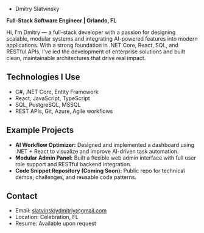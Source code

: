 - Dmitry Slatvinsky

**Full-Stack Software Engineer | Orlando, FL**

Hi, I’m Dmitry — a full-stack developer with a passion for designing scalable, modular systems and integrating AI-powered features into modern applications. With a strong foundation in .NET Core, React, SQL, and RESTful APIs, I’ve led the development of enterprise solutions and built clean, maintainable architectures that drive real impact.

## Technologies I Use
- C#, .NET Core, Entity Framework
- React, JavaScript, TypeScript
- SQL, PostgreSQL, MSSQL
- REST APIs, Git, Azure, Agile workflows

## Example Projects
- **AI Workflow Optimizer:** Designed and implemented a dashboard using .NET + React to visualize and improve AI-driven task automation.
- **Modular Admin Panel:** Built a flexible web admin interface with full user role support and RESTful backend integration.
- **Code Snippet Repository (Coming Soon):** Public repo for technical demos, challenges, and reusable code patterns.

## Contact
- Email: slatvinskiydmitriy@gmail.com  
- Location: Celebration, FL  
- Resume: Available upon request 
